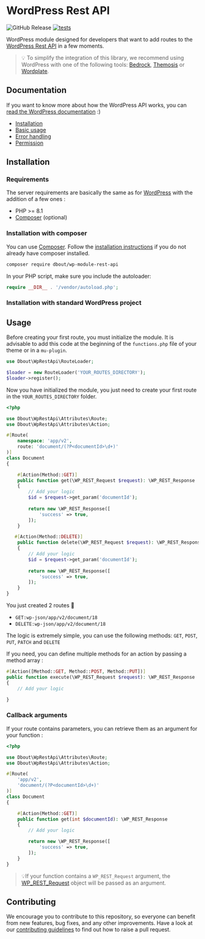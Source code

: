 # WordPress Rest API

![GitHub Release](https://img.shields.io/github/v/release/dimitriBouteille/wp-module-rest-api) [![tests](https://img.shields.io/github/actions/workflow/status/dimitriBouteille/wp-orm/tests.yml?label=tests)](https://github.com/dimitriBouteille/wp-module-rest-api/actions/workflows/tests.yml)

WordPress module designed for developers that want to add routes to the [WordPress Rest API](https://developer.wordpress.org/rest-api/) in a few moments.

> 💡 To simplify the integration of this library, we recommend using WordPress with one of the following tools: [Bedrock](https://roots.io/bedrock/), [Themosis](https://framework.themosis.com/) or [Wordplate](https://github.com/wordplate/wordplate#readme).

## Documentation

If you want to know more about how the WordPress API works, you can [read the WordPress documentation](https://developer.wordpress.org/rest-api/) :)

- [Installation](#installation)
- [Basic usage](#usage)
- [Error handling](/doc/error-handling.md)
- [Permission](/doc/permission.md)

## Installation

### Requirements

The server requirements are basically the same as for [WordPress](https://wordpress.org/about/requirements/) with the addition of a few ones :

- PHP >= 8.1
- [Composer](https://getcomposer.org/) (optional)

### Installation with composer

You can use [Composer](https://getcomposer.org/). Follow the [installation instructions](https://getcomposer.org/doc/00-intro.md) if you do not already have composer installed.

~~~bash
composer require dbout/wp-module-rest-api
~~~

In your PHP script, make sure you include the autoloader:

~~~php
require __DIR__ . '/vendor/autoload.php';
~~~

### Installation with standard WordPress project

## Usage

Before creating your first route, you must initialize the module. It is advisable to add this code at the beginning of the `functions.php` file of your theme or in a `mu-plugin`.

```php
use Dbout\WpRestApi\RouteLoader;

$loader = new RouteLoader('YOUR_ROUTES_DIRECTORY');
$loader->register();
```

Now you have initialized the module, you just need to create your first route in the `YOUR_ROUTES_DIRECTORY` folder.

```php
<?php

use Dbout\WpRestApi\Attributes\Route;
use Dbout\WpRestApi\Attributes\Action;

#[Route(
    namespace: 'app/v2',
    route: 'document/(?P<documentId>\d+)'
)]
class Document 
{

    #[Action(Method::GET)]
    public function get(\WP_REST_Request $request): \WP_REST_Response
    {
        // Add your logic 
        $id = $request->get_param('documentId');
       
        return new \WP_REST_Response([
            'success' => true,
        ]);
    }

   #[Action(Method::DELETE)]
    public function delete(\WP_REST_Request $request): \WP_REST_Response
    {
        // Add your logic 
        $id = $request->get_param('documentId');
        
        return new \WP_REST_Response([
            'success' => true,
        ]);
    }
}
```

You just created 2 routes 🎉

- `GET:wp-json/app/v2/document/18`
- `DELETE:wp-json/app/v2/document/18`

The logic is extremely simple, you can use the following methods: `GET`, `POST`, `PUT`, `PATCH` and `DELETE`

If you need, you can define multiple methods for an action by passing a method array :

```php
#[Action([Method::GET, Method::POST, Method::PUT])]
public function execute(\WP_REST_Request $request): \WP_REST_Response
{
    // Add your logic 

}
```

### Callback arguments

If your route contains parameters, you can retrieve them as an argument for your function :

```php
<?php

use Dbout\WpRestApi\Attributes\Route;
use Dbout\WpRestApi\Attributes\Action;

#[Route(
    'app/v2',
    'document/(?P<documentId>\d+)'
)]
class Document
{

    #[Action(Method::GET)]
    public function get(int $documentId): \WP_REST_Response
    {
        // Add your logic

        return new \WP_REST_Response([
            'success' => true,
        ]);
    }
}
```

> 💡If your function contains a `WP_REST_Request` argument, the [WP_REST_Request](https://developer.wordpress.org/rest-api/extending-the-rest-api/adding-custom-endpoints/#arguments) object will be passed as an argument.

## Contributing

We encourage you to contribute to this repository, so everyone can benefit from new features, bug fixes, and any other improvements. Have a look at our [contributing guidelines](CONTRIBUTING.md) to find out how to raise a pull request.